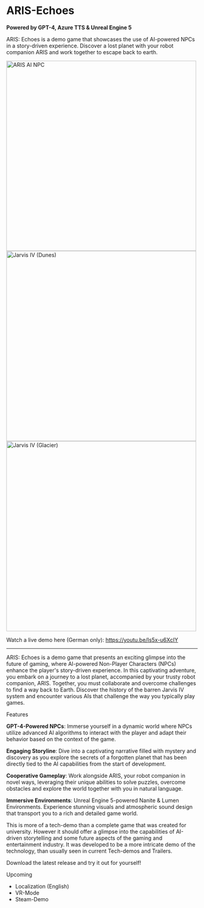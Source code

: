 # ARIS-Echoes

**Powered by GPT-4, Azure TTS & Unreal Engine 5**

ARIS: Echoes is a demo game that showcases the use of AI-powered NPCs in a story-driven experience. Discover a lost planet with your robot companion ARIS and work together to escape back to earth.

<img width="500" alt="ARIS AI NPC" src="https://github.com/oscaem/ARIS-Echoes/assets/48035650/9666af46-1aa8-468f-b3fd-2cf98828b836">

<img width="500" alt="Jarvis IV (Dunes)" src="https://github.com/oscaem/ARIS-Echoes/assets/48035650/b84d6e74-dd55-456b-b3af-89a9995d5877">

<img width="500" alt="Jarvis IV (Glacier)" src="https://github.com/oscaem/ARIS-Echoes/assets/48035650/3f521742-5756-4a0a-8dc0-ee8398fa5a74">


Watch a live demo here (German only): https://youtu.be/Is5x-u6XcIY

_______________________


ARIS: Echoes is a demo game that presents an exciting glimpse into the future of gaming, where AI-powered Non-Player Characters (NPCs) enhance the player's story-driven experience. In this captivating adventure, you embark on a journey to a lost planet, accompanied by your trusty robot companion, ARIS. Together, you must collaborate and overcome challenges to find a way back to Earth. Discover the history of the barren Jarvis IV system and encounter various AIs that challenge the way you typically play games. 

Features

**GPT-4-Powered NPCs**: Immerse yourself in a dynamic world where NPCs utilize advanced AI algorithms to interact with the player and adapt their behavior based on the context of the game.

**Engaging Storyline**: Dive into a captivating narrative filled with mystery and discovery as you explore the secrets of a forgotten planet that has been directly tied to the AI capabilities from the start of development. 

**Cooperative Gameplay**: Work alongside ARIS, your robot companion in novel ways, leveraging their unique abilities to solve puzzles, overcome obstacles and explore the world together with you in natural language.

**Immersive Environments**: Unreal Engine 5-powered Nanite & Lumen Environments. Experience stunning visuals and atmospheric sound design that transport you to a rich and detailed game world.


This is more of a tech-demo than a complete game that was created for university. However it should offer a glimpse into the capabilities of AI-driven storytelling and some future aspects of the gaming and entertainment industry. It was developed to be a more intricate demo of the technology, than usually seen in current Tech-demos and Trailers. 

Download the latest release and try it out for yourself! 


Upcoming

- Localization (English)
- VR-Mode
- Steam-Demo

